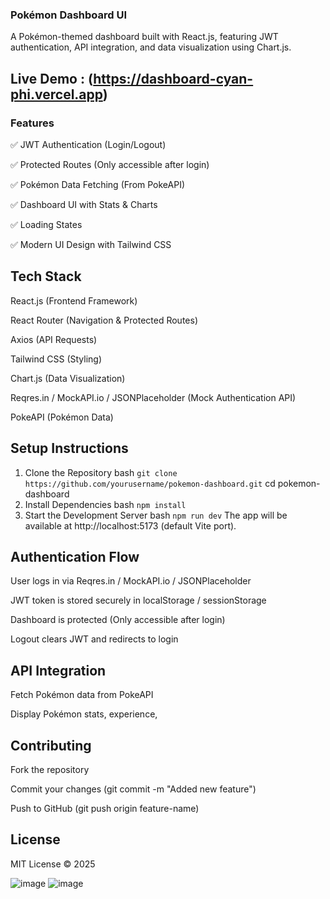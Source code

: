 ### Pokémon Dashboard UI
A Pokémon-themed dashboard built with React.js, featuring JWT authentication, API integration, and data visualization using Chart.js.

## Live Demo : (https://dashboard-cyan-phi.vercel.app)
### Features
✅ JWT Authentication (Login/Logout)

✅ Protected Routes (Only accessible after login)

✅ Pokémon Data Fetching (From PokeAPI)

✅ Dashboard UI with Stats & Charts

✅ Loading States

✅ Modern UI Design with Tailwind CSS

## Tech Stack

React.js (Frontend Framework)

React Router (Navigation & Protected Routes)

Axios (API Requests)

Tailwind CSS (Styling)

Chart.js (Data Visualization)

Reqres.in / MockAPI.io / JSONPlaceholder (Mock Authentication API)

PokeAPI (Pokémon Data)

## Setup Instructions
1. Clone the Repository
bash
``git clone https://github.com/yourusername/pokemon-dashboard.git``
cd pokemon-dashboard
2. Install Dependencies
bash
``npm install``
3. Start the Development Server
bash
``npm run dev``
The app will be available at http://localhost:5173 (default Vite port).

## Authentication Flow
User logs in via Reqres.in / MockAPI.io / JSONPlaceholder

JWT token is stored securely in localStorage / sessionStorage

Dashboard is protected (Only accessible after login)

Logout clears JWT and redirects to login

## API Integration

Fetch Pokémon data from PokeAPI

Display Pokémon stats, experience, 

## Contributing

Fork the repository

Commit your changes (git commit -m "Added new feature")

Push to GitHub (git push origin feature-name)

## License

MIT License © 2025

![image](https://github.com/user-attachments/assets/51ce8107-c316-4de9-8489-c502cd067bfe)
![image](https://github.com/user-attachments/assets/cbc5fb9b-26b7-45b8-b419-188097907ce1)


